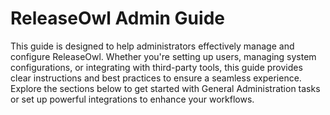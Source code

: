 # ReleaseOwl Admin Guide

This guide is designed to help administrators effectively manage and configure ReleaseOwl. Whether you're setting up users, managing system configurations, or integrating with third-party tools, this guide provides clear instructions and best practices to ensure a seamless experience. Explore the sections below to get started with General Administration tasks or set up powerful integrations to enhance your workflows.&#x20;
